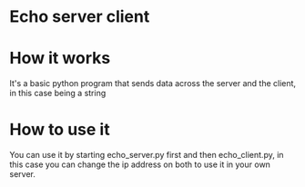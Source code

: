# Echo server client

# How it works
It's a basic python program that sends data across the server and the client, in this case being a string

# How to use it
You can use it by starting echo_server.py first and then echo_client.py, in this case you can change the ip address on both to use it
in your own server.
